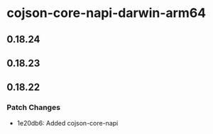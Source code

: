 # cojson-core-napi-darwin-arm64

## 0.18.24

## 0.18.23

## 0.18.22

### Patch Changes

- 1e20db6: Added cojson-core-napi
